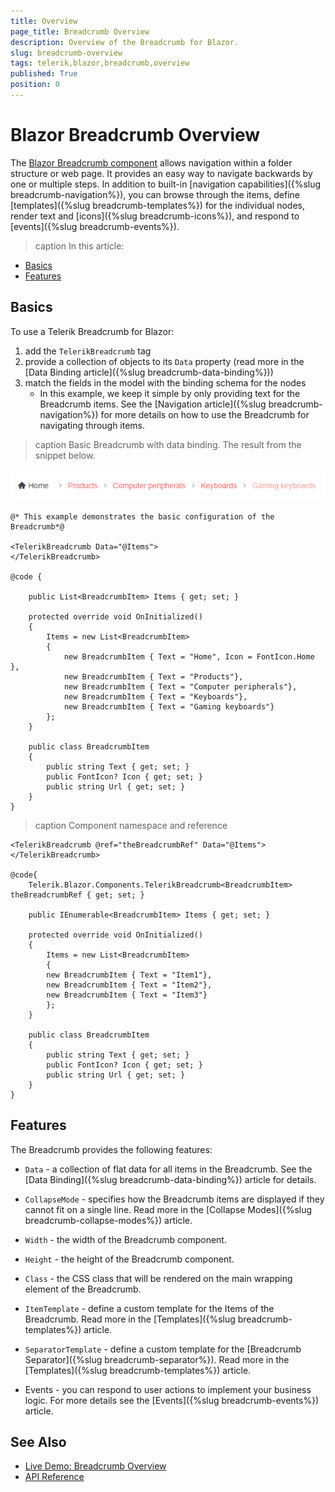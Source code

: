 ```yaml
---
title: Overview
page_title: Breadcrumb Overview
description: Overview of the Breadcrumb for Blazor.
slug: breadcrumb-overview
tags: telerik,blazor,breadcrumb,overview
published: True
position: 0
---
```


# Blazor Breadcrumb Overview

The <a href="https://www.telerik.com/blazor-ui/breadcrumb" target="_blank">Blazor Breadcrumb component</a> allows navigation within a folder structure or web page. It provides an easy way to navigate backwards by one or multiple steps. In addition to built-in [navigation capabilities]({%slug breadcrumb-navigation%}), you can browse through the items, define [templates]({%slug breadcrumb-templates%}) for the individual nodes, render text and [icons]({%slug breadcrumb-icons%}), and respond to [events]({%slug breadcrumb-events%}).

>caption In this article:

* [Basics](#basics)
* [Features](#features)


## Basics

To use a Telerik Breadcrumb for Blazor:

1. add the `TelerikBreadcrumb` tag
1. provide a collection of objects to its `Data` property (read more in the [Data Binding article]({%slug breadcrumb-data-binding%}))
1. match the fields in the model with the binding schema for the nodes
    * In this example, we keep it simple by only providing text for the Breadcrumb items. See the [Navigation article]({%slug breadcrumb-navigation%}) for more details on how to use the Breadcrumb for navigating through items.

>caption Basic Breadcrumb with data binding. The result from the snippet below.

![Breadcrumb for Blazor](images/breadcrumb-basic-example.png)

````CSHTML
@* This example demonstrates the basic configuration of the Breadcrumb*@

<TelerikBreadcrumb Data="@Items">
</TelerikBreadcrumb>

@code {

    public List<BreadcrumbItem> Items { get; set; }

    protected override void OnInitialized()
    {
        Items = new List<BreadcrumbItem>
        {
            new BreadcrumbItem { Text = "Home", Icon = FontIcon.Home },
            new BreadcrumbItem { Text = "Products"},
            new BreadcrumbItem { Text = "Computer peripherals"},
            new BreadcrumbItem { Text = "Keyboards"},
            new BreadcrumbItem { Text = "Gaming keyboards"}
        };
    }

    public class BreadcrumbItem
    {
        public string Text { get; set; }
        public FontIcon? Icon { get; set; }
        public string Url { get; set; }
    } 
}
````


>caption Component namespace and reference

````CSHTML
<TelerikBreadcrumb @ref="theBreadcrumbRef" Data="@Items">
</TelerikBreadcrumb>

@code{
    Telerik.Blazor.Components.TelerikBreadcrumb<BreadcrumbItem> theBreadcrumbRef { get; set; }

    public IEnumerable<BreadcrumbItem> Items { get; set; }

    protected override void OnInitialized()
    {
        Items = new List<BreadcrumbItem>
        {
        new BreadcrumbItem { Text = "Item1"},
        new BreadcrumbItem { Text = "Item2"},
        new BreadcrumbItem { Text = "Item3"}
        };
    }

    public class BreadcrumbItem
    {
        public string Text { get; set; }
        public FontIcon? Icon { get; set; }
        public string Url { get; set; }
    }
}
````

## Features

The Breadcrumb provides the following features:

* `Data` - a collection of flat data for all items in the Breadcrumb. See the [Data Binding]({%slug breadcrumb-data-binding%}) article for details.

* `CollapseMode` - specifies how the Breadcrumb items are displayed if they cannot fit on a single line. Read more in the [Collapse Modes]({%slug breadcrumb-collapse-modes%}) article.

* `Width` - the width of the Breadcrumb component.

* `Height` - the height of the Breadcrumb component.

* `Class` - the CSS class that will be rendered on the main wrapping element of the Breadcrumb.

* `ItemTemplate` - define a custom template for the Items of the Breadcrumb. Read more in the [Templates]({%slug breadcrumb-templates%}) article.

* `SeparatorTemplate` - define a custom template for the [Breadcrumb Separator]({%slug breadcrumb-separator%}). Read more in the [Templates]({%slug breadcrumb-templates%}) article.

* Events - you can respond to user actions to implement your business logic. For more details see the [Events]({%slug breadcrumb-events%}) article.

## See Also

  * [Live Demo: Breadcrumb Overview](https://demos.telerik.com/blazor-ui/breadcrumb/overview)
  * [API Reference](https://docs.telerik.com/blazor-ui/api/Telerik.Blazor.Components.TelerikBreadcrumb-1)

